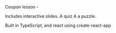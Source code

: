 Coupon lesson - 

Includes interactive slides.
A quiz
A a puzzle. 

Built in TypeScript, and react using create-react-app